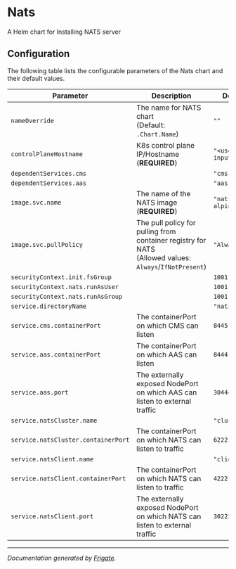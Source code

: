 
Nats
===========

A Helm chart for Installing NATS server


## Configuration

The following table lists the configurable parameters of the Nats chart and their default values.

| Parameter                | Description             | Default        |
| ------------------------ | ----------------------- | -------------- |
| `nameOverride` | The name for NATS chart<br> (Default: `.Chart.Name`) | `""` |
| `controlPlaneHostname` | K8s control plane IP/Hostname<br> (**REQUIRED**) | `"<user input>"` |
| `dependentServices.cms` |  | `"cms"` |
| `dependentServices.aas` |  | `"aas"` |
| `image.svc.name` | The name of the NATS image <br> (**REQUIRED**) | `"nats:2.7.2-alpine3.15"` |
| `image.svc.pullPolicy` | The pull policy for pulling from container registry for NATS<br> (Allowed values: `Always`/`IfNotPresent`) | `"Always"` |
| `securityContext.init.fsGroup` |  | `1001` |
| `securityContext.nats.runAsUser` |  | `1001` |
| `securityContext.nats.runAsGroup` |  | `1001` |
| `service.directoryName` |  | `"nats"` |
| `service.cms.containerPort` | The containerPort on which CMS can listen | `8445` |
| `service.aas.containerPort` | The containerPort on which AAS can listen | `8444` |
| `service.aas.port` | The externally exposed NodePort on which AAS can listen to external traffic | `30444` |
| `service.natsCluster.name` |  | `"cluster"` |
| `service.natsCluster.containerPort` | The containerPort on which NATS can listen to traffic | `6222` |
| `service.natsClient.name` |  | `"client"` |
| `service.natsClient.containerPort` | The containerPort on which NATS can listen to traffic | `4222` |
| `service.natsClient.port` | The externally exposed NodePort on which NATS can listen to external traffic | `30222` |



---
_Documentation generated by [Frigate](https://frigate.readthedocs.io)._

